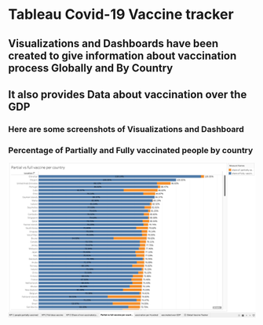# Tableau Covid-19 Vaccine tracker
## Visualizations and Dashboards  have been created to give information about vaccination process Globally and By Country
## It also provides Data about vaccination over the GDP
### Here are some screenshots of Visualizations and Dashboard
### Percentage of Partially and Fully vaccinated people by country
![Percentage of Partially and Fully vaccinated people by country](https://github.com/agajan1197/agajan1197-Tableau-Covid19-Vaccine-tracker/blob/4ef4e494dd012f7266d83749fa32e270647754dc/Partially%20vs%20fully%20vaccinated%20people.png)
